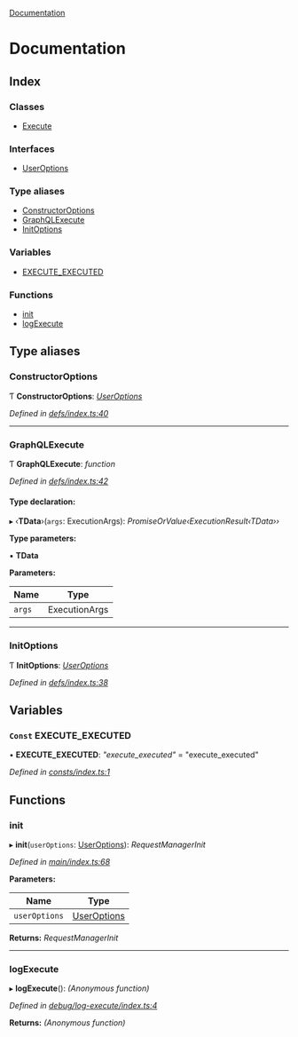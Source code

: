 [Documentation](README.md)

# Documentation

## Index

### Classes

* [Execute](classes/execute.md)

### Interfaces

* [UserOptions](interfaces/useroptions.md)

### Type aliases

* [ConstructorOptions](README.md#constructoroptions)
* [GraphQLExecute](README.md#graphqlexecute)
* [InitOptions](README.md#initoptions)

### Variables

* [EXECUTE_EXECUTED](README.md#const-execute_executed)

### Functions

* [init](README.md#init)
* [logExecute](README.md#logexecute)

## Type aliases

###  ConstructorOptions

Ƭ **ConstructorOptions**: *[UserOptions](interfaces/useroptions.md)*

*Defined in [defs/index.ts:40](https://github.com/badbatch/graphql-box/blob/3b7b4f2/packages/execute/src/defs/index.ts#L40)*

___

###  GraphQLExecute

Ƭ **GraphQLExecute**: *function*

*Defined in [defs/index.ts:42](https://github.com/badbatch/graphql-box/blob/3b7b4f2/packages/execute/src/defs/index.ts#L42)*

#### Type declaration:

▸ ‹**TData**›(`args`: ExecutionArgs): *PromiseOrValue‹ExecutionResult‹TData››*

**Type parameters:**

▪ **TData**

**Parameters:**

Name | Type |
------ | ------ |
`args` | ExecutionArgs |

___

###  InitOptions

Ƭ **InitOptions**: *[UserOptions](interfaces/useroptions.md)*

*Defined in [defs/index.ts:38](https://github.com/badbatch/graphql-box/blob/3b7b4f2/packages/execute/src/defs/index.ts#L38)*

## Variables

### `Const` EXECUTE_EXECUTED

• **EXECUTE_EXECUTED**: *"execute_executed"* = "execute_executed"

*Defined in [consts/index.ts:1](https://github.com/badbatch/graphql-box/blob/3b7b4f2/packages/execute/src/consts/index.ts#L1)*

## Functions

###  init

▸ **init**(`userOptions`: [UserOptions](interfaces/useroptions.md)): *RequestManagerInit*

*Defined in [main/index.ts:68](https://github.com/badbatch/graphql-box/blob/3b7b4f2/packages/execute/src/main/index.ts#L68)*

**Parameters:**

Name | Type |
------ | ------ |
`userOptions` | [UserOptions](interfaces/useroptions.md) |

**Returns:** *RequestManagerInit*

___

###  logExecute

▸ **logExecute**(): *(Anonymous function)*

*Defined in [debug/log-execute/index.ts:4](https://github.com/badbatch/graphql-box/blob/3b7b4f2/packages/execute/src/debug/log-execute/index.ts#L4)*

**Returns:** *(Anonymous function)*
